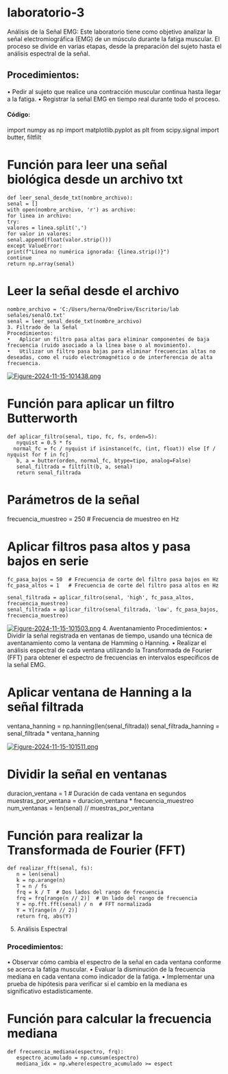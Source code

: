 # laboratorio-3

Análisis de la Señal EMG:
Este laboratorio tiene como objetivo analizar la señal electromiográfica (EMG) de un músculo durante la fatiga muscular. El proceso se divide en varias etapas, desde la preparación del sujeto hasta el análisis espectral de la señal.

## Procedimientos:
•	Pedir al sujeto que realice una contracción muscular continua hasta llegar a la fatiga.
•	Registrar la señal EMG en tiempo real durante todo el proceso.
#### Código:
  import numpy as np
  import matplotlib.pyplot as plt
  from scipy.signal import butter, filtfilt

# Función para leer una señal biológica desde un archivo txt
	def leer_senal_desde_txt(nombre_archivo):
	senal = []
	with open(nombre_archivo, 'r') as archivo:
	for linea in archivo:
	try:
	valores = linea.split(',')
	for valor in valores:
	senal.append(float(valor.strip()))
	except ValueError:
	print(f"Línea no numérica ignorada: {linea.strip()}")
	continue
	return np.array(senal)

# Leer la señal desde el archivo

	nombre_archivo = 'C:/Users/herna/OneDrive/Escritorio/lab señales/senalO.txt'
	senal = leer_senal_desde_txt(nombre_archivo)
	3. Filtrado de la Señal
	Procedimientos:
	•	Aplicar un filtro pasa altas para eliminar componentes de baja frecuencia (ruido asociado a la línea base o al movimiento).
	•	Utilizar un filtro pasa bajas para eliminar frecuencias altas no deseadas, como el ruido electromagnético o de interferencia de alta frecuencia.
 


[![Figure-2024-11-15-101438.png](https://i.postimg.cc/LsYQHkk5/Figure-2024-11-15-101438.png)](https://postimg.cc/7C4n92Wr)


# Función para aplicar un filtro Butterworth
	def aplicar_filtro(senal, tipo, fc, fs, orden=5):
	   nyquist = 0.5 * fs
	  normal_fc = fc / nyquist if isinstance(fc, (int, float)) else [f / nyquist for f in fc]
	   b, a = butter(orden, normal_fc, btype=tipo, analog=False)
	   senal_filtrada = filtfilt(b, a, senal)
	   return senal_filtrada

# Parámetros de la señal
frecuencia_muestreo = 250  # Frecuencia de muestreo en Hz

# Aplicar filtros pasa altos y pasa bajos en serie
	fc_pasa_bajos = 50  # Frecuencia de corte del filtro pasa bajos en Hz
	fc_pasa_altos = 1   # Frecuencia de corte del filtro pasa altos en Hz

	senal_filtrada = aplicar_filtro(senal, 'high', fc_pasa_altos, frecuencia_muestreo)
	senal_filtrada = aplicar_filtro(senal_filtrada, 'low', fc_pasa_bajos, frecuencia_muestreo)
[![Figure-2024-11-15-101503.png](https://i.postimg.cc/KY6q4KQN/Figure-2024-11-15-101503.png)](https://postimg.cc/Y4xfsC5G)
4. Aventanamiento
Procedimientos:
•	Dividir la señal registrada en ventanas de tiempo, usando una técnica de aventanamiento como la ventana de Hamming o Hanning.
•	Realizar el análisis espectral de cada ventana utilizando la Transformada de Fourier (FFT) para obtener el espectro de frecuencias en intervalos específicos de la señal EMG.

# Aplicar ventana de Hanning a la señal filtrada
ventana_hanning = np.hanning(len(senal_filtrada))
senal_filtrada_hanning = senal_filtrada * ventana_hanning

[![Figure-2024-11-15-101511.png](https://i.postimg.cc/C1bv8FQV/Figure-2024-11-15-101511.png)](https://postimg.cc/G8hJw1RM)

# Dividir la señal en ventanas
duracion_ventana = 1  # Duración de cada ventana en segundos
muestras_por_ventana = duracion_ventana * frecuencia_muestreo
num_ventanas = len(senal) // muestras_por_ventana

# Función para realizar la Transformada de Fourier (FFT)
	def realizar_fft(senal, fs):
	   n = len(senal)
	   k = np.arange(n)
	   T = n / fs
	   frq = k / T  # Dos lados del rango de frecuencia
	   frq = frq[range(n // 2)]  # Un lado del rango de frecuencia
	   Y = np.fft.fft(senal) / n  # FFT normalizada
	   Y = Y[range(n // 2)]
	   return frq, abs(Y)

5. Análisis Espectral

### Procedimientos:
•	Observar cómo cambia el espectro de la señal en cada ventana conforme se acerca la fatiga muscular.
•	Evaluar la disminución de la frecuencia mediana en cada ventana como indicador de la fatiga.
•	Implementar una prueba de hipótesis para verificar si el cambio en la mediana es significativo estadísticamente.
# Función para calcular la frecuencia mediana
	def frecuencia_mediana(espectro, frq):
	   espectro_acumulado = np.cumsum(espectro)
	   mediana_idx = np.where(espectro_acumulado >= espect

